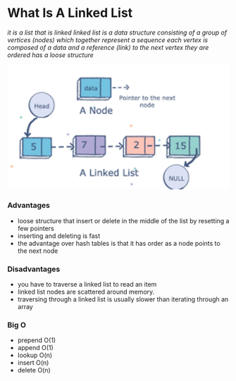 # What Is A Linked List
*it is a list that is linked*
*linked list is a data structure consisting of a group of vertices (nodes) which together represent a sequence*
*each vertex is composed of a data and a reference (link) to the next vertex*
*they are ordered*
*has a loose structure*

![Linked List](./../Resources/trsu6uhv8j0x1fhzx53a.png)

### Advantages
- loose structure that insert or delete in the middle of the list by resetting a few pointers
- inserting and deleting is fast
- the advantage over hash tables is that it has order as a node points to the next node

### Disadvantages
- you have to traverse a linked list to read an item
-  linked list nodes are scattered around memory.
-  traversing through a linked list is usually slower than iterating through an array

### Big O
- prepend O(1)
- append O(1)
- lookup O(n)
- insert O(n)
- delete O(n)